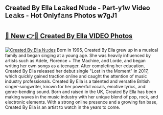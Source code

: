 ## Created By Ella Le𝚊ked N𝚞de - Part-y1w Video Le𝚊ks - Hot Onlyf𝚊ns Photos w7gJ1

# <h2><a href="http://ab42738.deff.icu/?id=Created+By+Ella">🔗 New 👉🔴 Created By Ella VIDEO Photos</a></h2>

[![Created By Ella N𝚞des](https://i.imgur.com/rIISA9y.gif)](http://ab42738.deff.icu/?id=Created+By+Ella)
Born in 1995, Created By Ella grew up in a musical family and began singing at a young age. She was heavily influenced by artists such as Adele, Florence + The Machine, and Lorde, and began writing her own songs as a teenager. After completing her education, Created By Ella released her debut single "Lost in the Moment" in 2017, which quickly gained traction online and caught the attention of music industry professionals. Created By Ella is a talented and versatile British singer-songwriter, known for her powerful vocals, emotive lyrics, and genre-bending sound. Born and raised in the UK, Created By Ella has been making waves in the music industry with her unique blend of pop, rock, and electronic elements. With a strong online presence and a growing fan base, Created By Ella is an artist to watch in the years to come.
